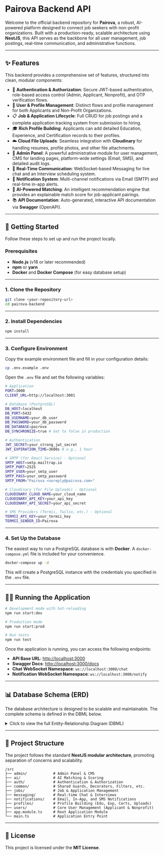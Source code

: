 
# Pairova Backend API

Welcome to the official backend repository for **Pairova**, a robust, AI-powered platform designed to connect job seekers with non-profit organizations. Built with a production-ready, scalable architecture using **NestJS**, this API serves as the backbone for all user management, job postings, real-time communication, and administrative functions.

---

## ✨ Features

This backend provides a comprehensive set of features, structured into clean, modular components:

- 🔐 **Authentication & Authorization**: Secure JWT-based authentication, role-based access control (Admin, Applicant, Nonprofit), and OTP verification flows.
- 👤 **User & Profile Management**: Distinct flows and profile management for both Applicants and Non-Profit Organizations.
- 📋 **Job & Application Lifecycle**: Full CRUD for job postings and a complete application tracking system from submission to hiring.
- 🎓 **Rich Profile Building**: Applicants can add detailed Education, Experience, and Certification records to their profiles.
- ☁️ **Cloud File Uploads**: Seamless integration with **Cloudinary** for handling resumes, profile photos, and other file attachments.
- 👑 **Admin Panel**: A powerful administrative module for user management, CMS for landing pages, platform-wide settings (Email, SMS), and detailed audit logs.
- 💬 **Real-Time Communication**: WebSocket-based Messaging for live chat and an Interview scheduling system.
- 🔔 **Notification System**: Multi-channel notifications via Email (SMTP) and real-time in-app alerts.
- 🤖 **AI-Powered Matching**: An intelligent recommendation engine that provides an explainable match score for job-applicant pairings.
- 📚 **API Documentation**: Auto-generated, interactive API documentation via **Swagger** (OpenAPI).

---

## 🚀 Getting Started

Follow these steps to set up and run the project locally.

### **Prerequisites**
- **Node.js** (v18 or later recommended)
- **npm** or **yarn**
- **Docker** and **Docker Compose** (for easy database setup)

---

### **1. Clone the Repository**

```bash
git clone <your-repository-url>
cd pairova-backend
```

---

### **2. Install Dependencies**

```bash
npm install
```

---

### **3. Configure Environment**

Copy the example environment file and fill in your configuration details:

```bash
cp .env.example .env
```

Open the `.env` file and set the following variables:

```bash
# Application
PORT=3000
CLIENT_URL=http://localhost:3001

# Database (PostgreSQL)
DB_HOST=localhost
DB_PORT=5432
DB_USERNAME=your_db_user
DB_PASSWORD=your_db_password
DB_DATABASE=pairova
DB_SYNCHRONIZE=true # Set to false in production

# Authentication
JWT_SECRET=your_strong_jwt_secret
JWT_EXPIRATION_TIME=3600s # e.g., 1 hour

# SMTP (for Email Service) - Optional
SMTP_HOST=smtp.mailtrap.io
SMTP_PORT=2525
SMTP_USER=your_smtp_user
SMTP_PASS=your_smtp_password
SMTP_FROM="Pairova <noreply@pairova.com>"

# Cloudinary (for File Uploads) - Optional
CLOUDINARY_CLOUD_NAME=your_cloud_name
CLOUDINARY_API_KEY=your_api_key
CLOUDINARY_API_SECRET=your_api_secret

# SMS Providers (Termii, Twilio, etc.) - Optional
TERMII_API_KEY=your_termii_key
TERMII_SENDER_ID=Pairova
```

---

### **4. Set Up the Database**

The easiest way to run a PostgreSQL database is with **Docker**. A `docker-compose.yml` file is included for your convenience.

```bash
docker-compose up -d
```

This will create a PostgreSQL instance with the credentials you specified in the `.env` file.

---

## 🏃‍♂️ Running the Application

```bash
# Development mode with hot-reloading
npm run start:dev

# Production mode
npm run start:prod

# Run tests
npm run test
```

Once the application is running, you can access the following endpoints:

- **API Base URL**: [http://localhost:3000](http://localhost:3000)
- **Swagger Docs**: [http://localhost:3000/docs](http://localhost:3000/docs)
- **Chat WebSocket Namespace**: `ws://localhost:3000/chat`
- **Notification WebSocket Namespace**: `ws://localhost:3000/notify`

---

## 📊 Database Schema (ERD)

The database architecture is designed to be scalable and maintainable. The complete schema is defined in the DBML below.

<details>
<summary>Click to view the full Entity-Relationship Diagram (DBML)</summary>

```dbml
//////////////////////////////////////////////////////
// PAIROVA — ERD (DBML for dbdiagram.io)
//////////////////////////////////////////////////////

// -------------------- ENUMS ------------------------
Enum user_role {
  ADMIN
  APPLICANT
  NONPROFIT
}

Enum gender {
  MALE
  FEMALE
  OTHER
  UNDISCLOSED
}

Enum employment_type {
  FULL_TIME
  PART_TIME
  CONTRACT
  VOLUNTEER
  INTERNSHIP
}

// ... (The rest of your ERD schema is included here) ...

Table users {
  id              uuid [pk]
  role            user_role
  email           varchar(255) [unique, not null]
  password_hash   varchar(255)
  phone           varchar(64)
  is_verified     bool [default: false]
  last_login_at   timestamptz
  created_at      timestamptz
  updated_at      timestamptz
}

// ... All other tables from your schema ...

Table recommendation_scores {
  id            uuid [pk]
  job_id        uuid [not null, ref: > jobs.id]
  applicant_id  uuid [not null, ref: > users.id]
  score         numeric(5,2)
  score_details jsonb
  created_at    timestamptz

  indexes {
    (job_id, applicant_id) [unique]
  }
}
```

</details>

---

## 📂 Project Structure

The project follows the standard **NestJS modular architecture**, promoting separation of concerns and scalability.

```
/src
├── admin/            # Admin Panel & CMS
├── ai/               # AI Matching & Scoring
├── auth/             # Authentication & Authorization
├── common/           # Shared Guards, Decorators, Filters, etc.
├── jobs/             # Job & Application Management
├── messaging/        # Real-time Chat & Interviews
├── notifications/    # Email, In-App, and SMS Notifications
├── profiles/         # Profile Building (Edu, Exp, Certs, Uploads)
├── users/            # Core User Management (Applicant & Nonprofit)
├── app.module.ts     # Root Application Module
└── main.ts           # Application Entry Point
```

---

## 📜 License

This project is licensed under the **MIT License**.
